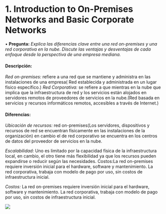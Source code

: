# 1. Introduction to On-Premises Networks and Basic Corporate Networks 

• **Pregunta:** *Explica las diferencias clave entre una red on-premises y una red corporativa en la  nube. Discute las ventajas y desventajas de cada enfoque desde la perspectiva de una  empresa mediana.*

#### Descripción:

*Red on-premises:* refiere a una red que se mantiene y administra en las instalaciones de una empresa( Red establecida y administrada en un lugar físico específico.)
*Red Corporativa:* se refiere a que mientras en la nube que implica que la infraestructura de red y los servicios están alojados en servidores remotos de proveedores de servicios en la nube.(Red basada en servicios y recursos informáticos remotos, accesibles a través de Internet.)

#### Diferencias:

*Ubicación de recursos:* red on-premises(Los servidores, dispositivos y recursos de red se encuentran físicamente en las instalaciones de la organización) en cambio el de red corporativo se encuentra en los centros de datos del proveedor de servicios en la nube.

*Escalabilidad:* Uno es limitado por la capacidad física de la infraestructura local, en cambio, el otro tiene más flexibilidad ya que los recursos pueden expandirse o reducir según las necesidades.
Costos:La red on-premises requiere inversión inicial para el hardware, software y mantenimiento. La red corporativa, trabaja con modelo de pago por uso, sin costos de infraestructura inicial. 

*Costos:* La red on-premises requiere inversión inicial para el hardware, software y mantenimiento. La red corporativa, trabaja con modelo de pago por uso, sin costos de infraestructura inicial. 
<p aling = 'center'>
   <img src = "https://github.com/MeliQB/Comunicacion_datos_R_Melissa_Quispe/blob/41504724ac94da060490f1eea7f54eb52c708e91/Im%C3%A1genes/Captura%20desde%202024-06-18%2010-15-16.png">
</p>
